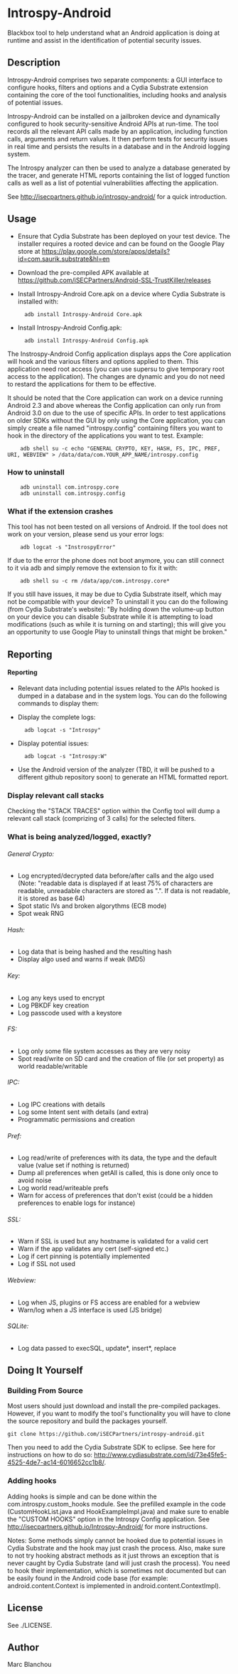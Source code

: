 Introspy-Android
========

Blackbox tool to help understand what an Android application is doing at runtime
and assist in the identification of potential security issues.


Description
-----------

Introspy-Android comprises two separate components: a GUI interface to configure 
hooks, filters and options and a Cydia Substrate extension containing the core of 
the tool functionalities, including hooks and analysis of potential issues.

Introspy-Android can be installed on a jailbroken device and dynamically
configured to hook security-sensitive Android APIs at run-time. The tool records
all the relevant API calls made by an application, including function calls, arguments 
and return values. It then perform tests for security issues in real time and persists 
the results in a database and in the Android logging system.

The Introspy analyzer can then be used to analyze a database generated by the
tracer, and generate HTML reports containing the list of logged function calls
as well as a list of potential vulnerabilities affecting the application.

See http://isecpartners.github.io/introspy-android/ for a quick introduction.

Usage
---------------


* Ensure that Cydia Substrate has been deployed on your test device. The installer requires a rooted device and can be found on the Google Play store at https://play.google.com/store/apps/details?id=com.saurik.substrate&hl=en 
* Download the pre-compiled APK available at https://github.com/iSECPartners/Android-SSL-TrustKiller/releases
* Install Introspy-Android Core.apk on a device where Cydia Substrate is installed with:

        adb install Introspy-Android Core.apk

* Install Introspy-Android Config.apk:

        adb install Introspy-Android Config.apk

The Instrospy-Android Config application displays apps the Core application will hook and the
various filters and options applied to them. This application need root access (you can use supersu to give temporary root access to the application). The changes are dynamic and you do not need to restard the applications for them to be effective.

It should be noted that the Core application can work on a device running Android 2.3 and above whereas the Config application can only run from Android 3.0 on due to the use of specific APIs. In order to test applications on older SDKs without the GUI by only using the Core application, you can simply create a file named "introspy.config" containing filters you want to hook in the directory of the applications you want to test. Example:

        adb shell su -c echo "GENERAL CRYPTO, KEY, HASH, FS, IPC, PREF, URI, WEBVIEW" > /data/data/com.YOUR_APP_NAME/introspy.config

### How to uninstall

        adb uninstall com.introspy.core
        adb uninstall com.introspy.config

### What if the extension crashes
This tool has not been tested on all versions of Android. If the tool does not work on your version, please send us your error logs:

        adb logcat -s "InstrospyError"

If due to the error the phone does not boot anymore, you can still connect to it via adb and simply remove the extension to fix it with:

        adb shell su -c rm /data/app/com.introspy.core*

If you still have issues, it may be due to Cydia Substrate itself, which may not be compatible with your device? To uninstall it you can do the following (from Cydia Substrate's website): "By holding down the volume-up button on your device you can disable Substrate while it is attempting to load modifications (such as while it is turning on and starting); this will give you an opportunity to use Google Play to uninstall things that might be broken."

Reporting
-----------------

#### Reporting

* Relevant data including potential issues related to the APIs hooked is dumped in
a database and in the system logs. You can do the following commands to display them:

* Display the complete logs:

        adb logcat -s "Introspy"
        
* Display potential issues:

        adb logcat -s "Introspy:W"
        
* Use the Android version of the analyzer (TBD, it will be pushed to a different 
github repository soon) to generate an HTML formatted report.

### Display relevant call stacks

Checking the "STACK TRACES" option within the Config tool will dump a relevant call 
stack (comprizing of 3 calls) for the selected filters.

### What is being analyzed/logged, exactly?
###### General Crypto:
* Log encrypted/decrypted data before/after calls and the algo used
(Note: "readable data is displayed if at least 75% of characters are readable, unreadable characters are stored as ".". If data is not readable, it is stored as base 64)
* Spot static IVs and broken algorythms (ECB mode)
* Spot weak RNG

###### Hash:
* Log data that is being hashed and the resulting hash
* Display algo used and warns if weak (MD5)

###### Key:
* Log any keys used to encrypt
* Log PBKDF key creation
* Log passcode used with a keystore

###### FS:
* Log only some file system accesses as they are very noisy
* Spot read/write on SD card and the creation of file (or set property) as world readable/writable

###### IPC:
* Log IPC creations with details
* Log some Intent sent with details (and extra)
* Programmatic permissions and creation

###### Pref:
* Log read/write of preferences with its data, the type and the default value (value set if nothing is returned)
* Dump all preferences when getAll is called, this is done only once to avoid noise
* Log world read/writeable prefs
* Warn for access of preferences that don't exist (could be a hidden preferences to enable logs for instance)

###### SSL:
* Warn if SSL is used but any hostname is validated for a valid cert
* Warn if the app validates any cert (self-signed etc.)
* Log if cert pinning is potentially implemented
* Log if SSL not used

###### Webview:
* Log when JS, plugins or FS access are enabled for a webview
* Warn/log when a JS interface is used (JS bridge)

###### SQLite:
* Log data passed to execSQL, update*, insert*, replace

Doing It Yourself
-----------------

### Building From Source

Most users should just download and install the pre-compiled packages.
However, if you want to modify the tool's functionality you will have to
clone the source repository and build the packages yourself.

    git clone https://github.com/iSECPartners/introspy-android.git

Then you need to add the Cydia Substrate SDK to eclipse. See here for instructions on how to do so: http://www.cydiasubstrate.com/id/73e45fe5-4525-4de7-ac14-6016652cc1b8/.

### Adding hooks
Adding hooks is simple and can be done within the com.introspy.custom_hooks module. See the prefilled example in the code (CustomHookList.java and HookExampleImpl.java) and make sure to enable the "CUSTOM HOOKS" option in the Introspy Config application. See http://isecpartners.github.io/Introspy-Android/ for more instructions.

Notes: Some methods simply cannot be hooked due to potential issues in Cydia Substrate and the hook may just crash the process. Also, make sure to not try hooking abstract methods as it just throws an exception that is never caught by Cydia Substrate (and will just crash the process). You need to hook their implementation, which is sometimes not documented but can be easily found in the Android code base (for example: android.content.Context is implemented in android.content.ContextImpl).

License
-------

See ./LICENSE.

Author
-------

Marc Blanchou
